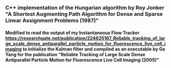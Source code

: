 ### C++ implementation of the Hungarian algorithm by Roy Jonker "A Shortest Augmenting Path Algorithm for Dense and Sparse Linear Assignment Problems (1987)"

#### Modified to read the output of my Instantaneous Flow Tracker https://researchgate.net/publication/224625167_Reliable_tracking_of_large_scale_dense_antiparallel_particle_motion_for_fluorescence_live_cell_imaging to initialize the Kalman filter and compiled as an executable by Ge Yang for the publication "Reliable Tracking of Large Scale Dense Antiparallel Particle Motion for Fluorescence Live Cell Imaging (2005)"



